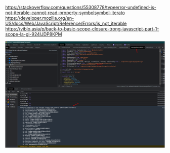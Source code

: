 https://stackoverflow.com/questions/55308778/typeerror-undefined-is-not-iterable-cannot-read-property-symbolsymbol-iterato
https://developer.mozilla.org/en-US/docs/Web/JavaScript/Reference/Errors/is_not_iterable
https://viblo.asia/p/back-to-basic-scope-closure-trong-javascript-part-1-scope-la-gi-924lJDP8KPM

![](imgs/1.png)